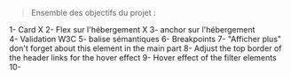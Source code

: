 > Ensemble des objectifs du projet :

1- Card X
2- Flex sur l'hébergement X
3- anchor sur l'hébergement     
4- Validation W3C 
5- balise sémantiques 
6- Breakpoints 
7- "Afficher plus" don't forget about this element in the main part 
8-  Adjust the top border of the header links for the hover effect
9- Hover effect of the filter elements 
10- 
